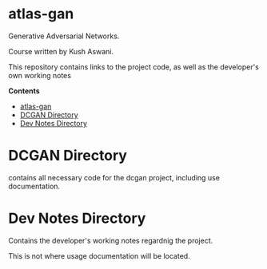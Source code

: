# atlas-gan

Generative Adversarial Networks.

Course written by Kush Aswani.

This repository contains links to the project code, as well as the developer's own working notes

**Contents**
- [atlas-gan](#atlas-gan)
- [DCGAN Directory](#dcgan-directory)
- [Dev Notes Directory](#dev-notes-directory)




# DCGAN Directory

contains all necessary code for the dcgan project, including use documentation.

# Dev Notes Directory

Contains the developer's working notes regardnig the project.

This is not where usage documentation will be located.
